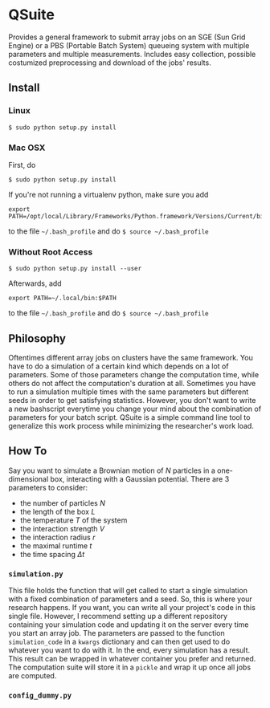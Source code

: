 # QSuite 

Provides a general framework to submit array jobs on an SGE (Sun Grid Engine) or a PBS (Portable Batch System) queueing system with multiple parameters and multiple measurements. Includes easy collection, possible costumized preprocessing and download of the jobs' results.

## Install

### Linux

```
$ sudo python setup.py install
```

### Mac OSX
First, do 

```
$ sudo python setup.py install
```

If you're not running a virtualenv python, make sure you add

```
export PATH=/opt/local/Library/Frameworks/Python.framework/Versions/Current/bin:$PATH
```

to the file `~/.bash_profile` and do `$ source ~/.bash_profile`

### Without Root Access

```
$ sudo python setup.py install --user
```

Afterwards, add

```
export PATH=~/.local/bin:$PATH
```

to the file `~/.bash_profile` and do `$ source ~/.bash_profile`

## Philosophy

Oftentimes different array jobs on clusters have the same framework. You have to do a simulation of a certain kind which depends on a lot of parameters. Some of those parameters change the computation time, while others do not affect the computation's duration at all. Sometimes you have to run a simulation multiple times with the same parameters but different seeds in order to get satisfying statistics. However, you don't want to write a new bashscript everytime you change your mind about the combination of parameters for your batch script. QSuite is a simple command line tool to generalize this work process while minimizing the researcher's work load. 

## How To

Say you want to simulate a Brownian motion of *N* particles in a one-dimensional box, interacting with a Gaussian potential. There are 3 parameters to consider:

* the number of particles *N*
* the length of the box *L*
* the temperature *T* of the system
* the interaction strength *V*
* the interaction radius *r*
* the maximal runtime *t*
* the time spacing *Δt*




### ``simulation.py``

This file holds the function that will get called to start a single simulation with a fixed combination of parameters and a seed. So, this is where your research happens. If you want, you can write all your project's code in this single file. However, I recommend setting up a different repository containing your simulation code and updating it on the server every time you start an array job. The parameters are passed to the function ``simulation_code`` in a ``kwargs`` dictionary and can then get used to do whatever you want to do with it. In the end, every simulation has a result. This result can be wrapped in whatever container you prefer and returned. The computation suite will store it in a ``pickle`` and wrap it up once all jobs are computed.

### ``config_dummy.py``
